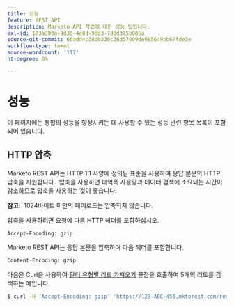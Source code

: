 ```yaml
---
title: 성능
feature: REST API
description: Marketo API 작업에 대한 성능 팁입니다.
exl-id: 173a398a-9d36-4e8d-9dd3-7d0d375b085a
source-git-commit: 66add4c38d0230c36d57009de985649bb67fde3e
workflow-type: tm+mt
source-wordcount: '117'
ht-degree: 0%

---
```


# 성능

이 페이지에는 통합의 성능을 향상시키는 데 사용할 수 있는 성능 관련 항목 목록이 포함되어 있습니다.

## HTTP 압축

Marketo REST API는 HTTP 1.1 사양에 정의된 표준을 사용하여 응답 본문의 HTTP 압축을 지원합니다.  압축을 사용하면 대역폭 사용량과 데이터 검색에 소요되는 시간이 감소하므로 압축을 사용하는 것이 좋습니다.

**참고:**  1024바이트 미만의 페이로드는 압축되지 않습니다.

압축을 사용하려면 요청에 다음 HTTP 헤더를 포함하십시오.

```html
Accept-Encoding: gzip
```

Marketo REST API는 응답 본문을 압축하며 다음 헤더를 포함합니다.

```html
Content-Encoding: gzip
```

다음은 Curl을 사용하여 [필터 유형별 리드 가져오기](https://developer.adobe.com/marketo-apis/api/mapi/#tag/Leads/operation/getLeadsByFilterUsingGET) 끝점을 호출하여 5개의 리드를 검색하는 예입니다.

```bash
$ curl -H 'Accept-Encoding: gzip' 'https://123-ABC-456.mktorest.com/rest/v1/leads.json?filterType=id&filterValues=4,5,7,12,13'
```
